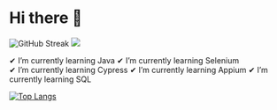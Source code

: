 # Hi there 👋

![GitHub Streak](https://github-readme-streak-stats.herokuapp.com?user=maydinca&theme=dark&hide_border=false)<picture>
<source 
  srcset="https://github-readme-stats-git-masterrstaa-rickstaa.vercel.app/api?username=maydinca&show_icons=true&theme=dark"
  media="(prefers-color-scheme: dark)"
/>
<source
  srcset="https://github-readme-stats-git-masterrstaa-rickstaa.vercel.app/api?username=maydinca&show_icons=false"
  media="(prefers-color-scheme: light), (prefers-color-scheme: no-preference)"
/>
<img src="https://github-readme-stats.vercel.app/api?username=maydinca&show_icons=false" />
</picture>



✔ I’m currently learning Java
✔ I’m currently learning Selenium  
✔ I’m currently learning Cypress
✔ I’m currently learning Appium
✔ I’m currently learning SQL
 
 [![Top Langs](https://github-readme-stats-git-masterrstaa-rickstaa.vercel.app/api/top-langs/?username=maydinca&langs_count=8&&theme=dark&hide_border=false)](https://github.com/maydinca/github-readme-stats)
